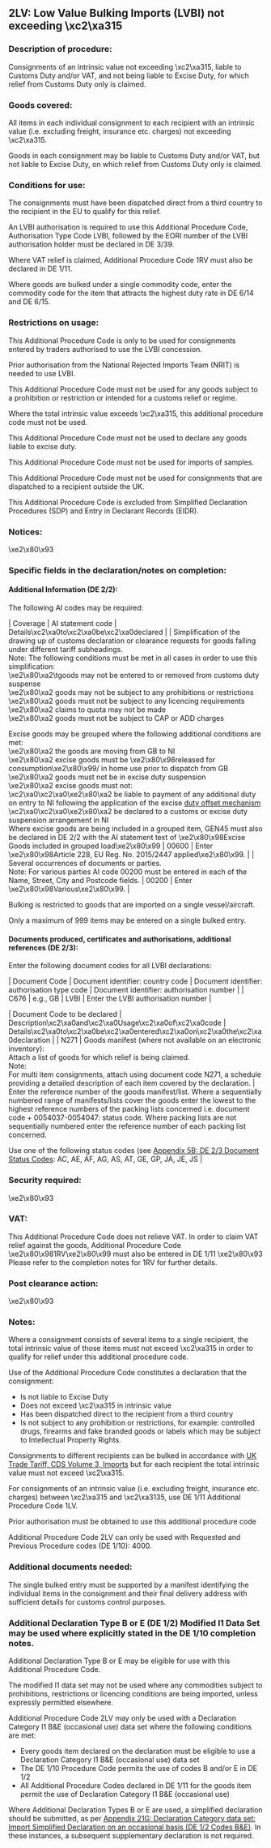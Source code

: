 2LV:  Low Value Bulking Imports (LVBI) not exceeding \xc2\xa315
-----------------------------------------------------------------

### Description of procedure:

Consignments of an intrinsic value not exceeding \xc2\xa315, liable to Customs Duty and/or VAT, and not being liable to Excise Duty, for which relief from Customs Duty only is claimed.

### Goods covered:

All items in each individual consignment to each recipient with an intrinsic value (i.e. excluding freight, insurance etc. charges) not exceeding \xc2\xa315.

Goods in each consignment may be liable to Customs Duty and/or VAT, but not liable to Excise Duty, on which relief from Customs Duty only is claimed.

### Conditions for use:

The consignments must have been dispatched direct from a third country to the recipient in the EU to qualify for this relief.

An LVBI authorisation is required to use this Additional Procedure Code, Authorisation Type Code LVBI, followed by the EORI number of the LVBI authorisation holder must be declared in DE 3/39.

Where VAT relief is claimed, Additional Procedure Code 1RV must also be declared in DE 1/11.

Where goods are bulked under a single commodity code, enter the commodity code for the item that attracts the highest duty rate in DE 6/14 and DE 6/15.

### Restrictions on usage:

This Additional Procedure Code is only to be used for consignments entered by traders authorised to use the LVBI concession.

Prior authorisation from the National Rejected Imports Team (NRIT) is needed to use LVBI.

This Additional Procedure Code must not be used for any goods subject to a prohibition or restriction or intended for a customs relief or regime.

Where the total intrinsic value exceeds \xc2\xa315, this additional procedure code must not be used.

This Additional Procedure Code must not be used to declare any goods liable to excise duty.

This Additional Procedure Code must not be used for imports of samples.

This Additional Procedure Code must not be used for consignments that are dispatched to a recipient outside the UK.

This Additional Procedure Code is excluded from Simplified Declaration Procedures (SDP) and Entry in Declarant Records (EIDR).

### Notices:

\xe2\x80\x93

### Specific fields in the declaration/notes on completion:

#### Additional Information (DE 2/2):

The following AI codes may be required:



  |  Coverage |  AI statement code |  Details\xc2\xa0to\xc2\xa0be\xc2\xa0declared | 
   |  Simplification of the drawing up of customs declaration or clearance requests for goods falling under different tariff subheadings.  
Note: The following conditions must be met in all cases in order to use this simplification:  
\xe2\x80\xa2\tgoods may not be entered to or removed from customs duty suspense  
\xe2\x80\xa2 goods may not be subject to any prohibitions or restrictions  
\xe2\x80\xa2 goods must not be subject to any licencing requirements  
\xe2\x80\xa2 claims to quota may not be made  
\xe2\x80\xa2 goods must not be subject to CAP or ADD charges  
   
Excise goods may be grouped where the following additional conditions are met:  
\xe2\x80\xa2 the goods are moving from GB to NI  
\xe2\x80\xa2 excise goods must be \xe2\x80\x98released for consumption\xe2\x80\x99/ in home use prior to dispatch from GB  
\xe2\x80\xa2 goods must not be in excise duty suspension   
\xe2\x80\xa2 excise goods must not:   
\xc2\xa0\xc2\xa0\xe2\x80\xa2 be liable to payment of any additional duty on entry to NI following the application of the excise [duty offset mechanism](https://www.gov.uk/government/publications/moving-excise-goods-as-freight-under-the-northern-ireland-protocol-from-1-january-2021/the-duty-off-set-mechanism)   
\xc2\xa0\xc2\xa0\xe2\x80\xa2 be declared to a customs or excise duty suspension arrangement in NI  
Where excise goods are being included in a grouped item, GEN45 must also be declared in DE 2/2 with the AI statement text of \xe2\x80\x98Excise Goods included in grouped load\xe2\x80\x99 |  00600 |  Enter \xe2\x80\x98Article 228, EU Reg. No. 2015/2447 applied\xe2\x80\x99. | 
 |  Several occurrences of documents or parties.  
Note: For various parties AI code 00200 must be entered in each of the Name, Street, City and Postcode fields. |  00200 |  Enter \xe2\x80\x98Various\xe2\x80\x99. | 
 
Bulking is restricted to goods that are imported on a single vessel/aircraft.

Only a maximum of 999 items may be entered on a single bulked entry.

#### Documents produced, certificates and authorisations, additional references (DE 2/3):

Enter the following document codes for all LVBI declarations:



  |  Document Code |  Document identifier: country code |  Document identifier: authorisation type code |  Document identifier: authorisation number | 
   |  C676 |  e.g., GB |  LVBI |  Enter the LVBI authorisation number | 
 


  |  Document Code to be declared |  Description\xc2\xa0and\xc2\xa0Usage\xc2\xa0of\xc2\xa0code |  Details\xc2\xa0to\xc2\xa0be\xc2\xa0entered\xc2\xa0on\xc2\xa0the\xc2\xa0declaration | 
   |  N271 |  Goods manifest (where not available on an electronic inventory):  
 Attach a list of goods for which relief is being claimed.  
Note:  
For multi item consignments, attach using document code N271, a schedule providing a detailed description of each item covered by the declaration. |  Enter the reference number of the goods manifest/list. Where a sequentially numbered range of manifests/lists cover the goods enter the lowest to the highest reference numbers of the packing lists concerned i.e. document code + 0054037-0054047: status code. Where packing lists are not sequentially numbered enter the reference number of each packing list concerned.  
  
 Use one of the following status codes (see [Appendix 5B: DE 2/3 Document Status Codes](https://www.gov.uk/guidance/data-element-23-document-status-codes-of-the-customs-declaration-service-cds): AC, AE, AF, AG, AS, AT, GE, GP, JA, JE, JS | 
 
### Security required:

\xe2\x80\x93

### VAT:

This Additional Procedure Code does not relieve VAT. In order to claim VAT relief against the goods, Additional Procedure Code \xe2\x80\x981RV\xe2\x80\x99 must also be entered in DE 1/11 \xe2\x80\x93 Please refer to the completion notes for 1RV for further details.

### Post clearance action:

\xe2\x80\x93

### Notes:

Where a consignment consists of several items to a single recipient, the total intrinsic value of those items must not exceed \xc2\xa315 in order to qualify for relief under this additional procedure code.

Use of the Additional Procedure Code constitutes a declaration that the consignment:

 * Is not liable to Excise Duty
 * Does not exceed \xc2\xa315 in intrinsic value
 * Has been dispatched direct to the recipient from a third country
 * Is not subject to any prohibition or restrictions, for example: controlled drugs, firearms and fake branded goods or labels which may be subject to Intellectual Property Rights.

Consignments to different recipients can be bulked in accordance with [UK Trade Tariff, CDS Volume 3, Imports](https://www.gov.uk/government/collections/uk-trade-tariff-volume-3-for-cds) but for each recipient the total intrinsic value must not exceed \xc2\xa315.

For consignments of an intrinsic value (i.e. excluding freight, insurance etc. charges) between \xc2\xa315 and \xc2\xa3135, use DE 1/11 Additional Procedure Code 1LV.

Prior authorisation must be obtained to use this additional procedure code

Additional Procedure Code 2LV can only be used with Requested and Previous Procedure codes (DE 1/10): 4000.

### Additional documents needed:

The single bulked entry must be supported by a manifest identifying the individual items in the consignment and their final delivery address with sufficient details for customs control purposes.

### Additional Declaration Type B or E (DE 1/2) Modified I1 Data Set may be used where explicitly stated in the DE 1/10 completion notes.

Additional Declaration Type B or E may be eligible for use with this Additional Procedure Code.

The modified I1 data set may not be used where any commodities subject to prohibitions, restrictions or licencing conditions are being imported, unless expressly permitted elsewhere.

Additional Procedure Code 2LV may only be used with a Declaration Category I1 B&E (occasional use) data set where the following conditions are met:

 * Every goods item declared on the declaration must be eligible to use a Declaration Category I1 B&E (occasional use) data set
 * The DE 1/10 Procedure Code permits the use of codes B and/or E in DE 1/2
 * All Additional Procedure Codes declared in DE 1/11 for the goods item permit the use of Declaration Category I1 B&E (occasional use)

Where Additional Declaration Types B or E are used, a simplified declaration should be submitted, as per [Appendix 21G: Declaration Category data set: Import Simplified Declaration on an occasional basis (DE 1/2 Codes B&E)](https://www.gov.uk/government/publications/appendix-21-import-declaration-category-data-sets/appendix-21g-declaration-category-data-sets-i1-be). In these instances, a subsequent supplementary declaration is not required.


